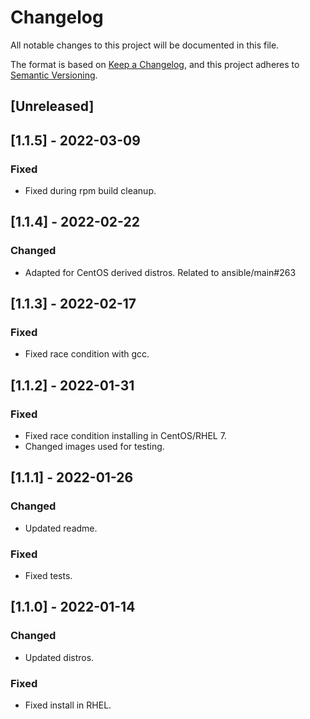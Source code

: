 # Changelog
All notable changes to this project will be documented in this file.

The format is based on [Keep a Changelog](https://keepachangelog.com/en/1.0.0/),
and this project adheres to [Semantic Versioning](https://semver.org/spec/v2.0.0.html).

## [Unreleased]

## [1.1.5] - 2022-03-09
### Fixed
- Fixed during rpm build cleanup.

## [1.1.4] - 2022-02-22
### Changed
- Adapted for CentOS derived distros. Related to ansible/main#263

## [1.1.3] - 2022-02-17
### Fixed
- Fixed race condition with gcc.

## [1.1.2] - 2022-01-31
### Fixed
- Fixed race condition installing in CentOS/RHEL 7.
- Changed images used for testing.

## [1.1.1] - 2022-01-26
### Changed
- Updated readme.

### Fixed
- Fixed tests.

## [1.1.0] - 2022-01-14
### Changed
- Updated distros.

### Fixed
- Fixed install in RHEL.
